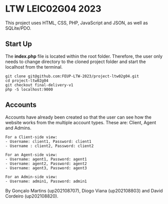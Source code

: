 # LTW LEIC02G04 2023

This project uses HTML, CSS, PHP, JavaScript and JSON, as well as SQLite/PDO.

## Start Up

The **index.php** file is located within the root folder. 
Therefore, the user only needs to change directory to the cloned project folder and start the localhost from the terminal. 

```
git clone git@github.com:FEUP-LTW-2023/project-ltw02g04.git
cd project-ltw02g04
git checkout final-delivery-v1
php -S localhost:9000
```

## Accounts

Accounts have already been created so that the user can see how the website works from the multiple account types. These are: Client, Agent and Admins.

```
For a Client-side view:
- Username: client1, Password: client1
- Username : client2, Password: client2
    
For an Agent-side view:
- Username: agent1, Password: agent1
- Username: agent2, Password: agent2
- Username: agent3, Password: agent3

For an Admin-side view:
- Username: admin1, Password: admin1
```

By Gonçalo Martins (up202108707),
Diogo Viana (up202108803)
and David Cordeiro (up202108820).

